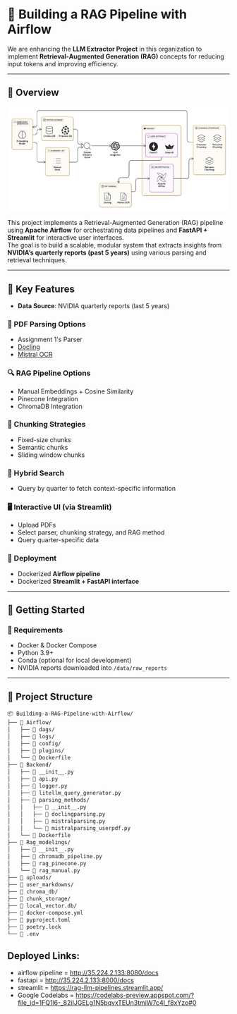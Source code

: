 # 📘 Building a RAG Pipeline with Airflow

We are enhancing the **LLM Extractor Project** in this organization to implement **Retrieval-Augmented Generation (RAG)** concepts for reducing input tokens and improving efficiency.

---

## 📌 Overview
![alt text](image.png)


This project implements a Retrieval-Augmented Generation (RAG) pipeline using **Apache Airflow** for orchestrating data pipelines and **FastAPI + Streamlit** for interactive user interfaces.  
The goal is to build a scalable, modular system that extracts insights from **NVIDIA’s quarterly reports (past 5 years)** using various parsing and retrieval techniques.

---

## 🧠 Key Features

- **Data Source**: NVIDIA quarterly reports (last 5 years)

### 📄 PDF Parsing Options
- Assignment 1's Parser  
- [Docling](https://github.com/docling)  
- [Mistral OCR](https://mistral.ai/news/mistral-ocr)

### 🔍 RAG Pipeline Options
- Manual Embeddings + Cosine Similarity  
- Pinecone Integration  
- ChromaDB Integration  

### 📏 Chunking Strategies
- Fixed-size chunks  
- Semantic chunks  
- Sliding window chunks  

### 🧠 Hybrid Search
- Query by quarter to fetch context-specific information  

### 🖥️ Interactive UI (via Streamlit)
- Upload PDFs  
- Select parser, chunking strategy, and RAG method  
- Query quarter-specific data  

### 🚀 Deployment
- Dockerized **Airflow pipeline**  
- Dockerized **Streamlit + FastAPI interface**

---

## 🚀 Getting Started

### 🔧 Requirements
- Docker & Docker Compose  
- Python 3.9+  
- Conda (optional for local development)  
- NVIDIA reports downloaded into `/data/raw_reports`

---

## 📂 Project Structure
```
📦 Building-a-RAG-Pipeline-with-Airflow/
├── 📂 Airflow/
│   ├── 📂 dags/
│   ├── 📂 logs/
│   ├── 📂 config/
│   ├── 📂 plugins/
│   └── 📄 Dockerfile
├── 📂 Backend/
│   ├── 📄 __init__.py
│   ├── 📄 api.py
│   ├── 📄 logger.py
│   ├── 📄 litellm_query_generator.py
│   ├── 📂 parsing_methods/
│   │   ├── 📄 __init__.py
│   │   ├── 📄 doclingparsing.py
│   │   ├── 📄 mistralparsing.py
│   │   └── 📄 mistralparsing_userpdf.py
│   └── 📄 Dockerfile
├── 📂 Rag_modelings/
│   ├── 📄 __init__.py
│   ├── 📄 chromadb_pipeline.py
│   ├── 📄 rag_pinecone.py
│   └── 📄 rag_manual.py
├── 📂 uploads/
├── 📂 user_markdowns/
├── 📂 chroma_db/
├── 📂 chunk_storage/
├── 📂 local_vector.db/
├── 📄 docker-compose.yml
├── 📄 pyproject.toml
├── 📄 poetry.lock
└── 📄 .env
```
## Deployed Links:
- airflow pipeline = http://35.224.2.133:8080/docs
- fastapi = http://35.224.2.133:8000/docs
- streamlit = https://rag-llm-pipelines.streamlit.app/
- Google Codelabs = https://codelabs-preview.appspot.com/?file_id=1FQ1l6-_82iIJGELg1N5bqvxTEUn3tmiW7c4I_f8xYzo#0
